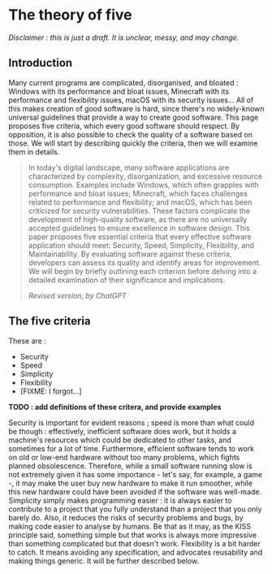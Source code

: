 # The theory of five
*Disclaimer : this is just a draft. It is unclear, messy, and may change.*


## Introduction
Many current programs are complicated, disorganised, and bloated : Windows with its performance and bloat issues, Minecraft with its performance and flexibility issues, macOS with its security issues... All of this makes creation of good software is hard, since there's no widely-known universal guidelines that provide a way to create good software. This page proposes five criteria, which every good software should respect. By opposition, it is also possible to check the quality of a software based on those. We will start by describing quickly the criteria, then we will examine them in details.
> In today's digital landscape, many software applications are characterized by complexity, disorganization, and excessive resource consumption. Examples include Windows, which often grapples with performance and bloat issues; Minecraft, which faces challenges related to performance and flexibility; and macOS, which has been criticized for security vulnerabilities. These factors complicate the development of high-quality software, as there are no universally accepted guidelines to ensure excellence in software design. This paper proposes five essential criteria that every effective software application should meet: Security, Speed, Simplicity, Flexibility, and Maintainability. By evaluating software against these criteria, developers can assess its quality and identify areas for improvement. We will begin by briefly outlining each criterion before delving into a detailed examination of their significance and implications.
>
>*Revised version, by ChatGPT*

## The five criteria
These are :
* Security
* Speed
* Simplicity
* Flexibility
* [FIXME: I forgot...]

**TODO : add definitions of these critera, and provide examples**

Security is important for evident reasons ; speed is more than what could be though : effectively, inefficient software does work, but it holds a machine's resources which could be dedicated to other tasks, and sometimes for a lot of time. Furthermore, efficient software tends to work on old or low-end hardware without too many problems, which fights planned obsolescence. Therefore, while a small software running slow is not extremely given it has some importance - let's say, for example, a game -, it may make the user buy new hardware to make it run smoother, while this new hardware could have been avoided if the software was well-made. Simplicity simply makes programming easier : it is always easier to contribute to a project that you fully understand than a project that you only barely do. Also, it reduces the risks of security problems and bugs, by making code easier to analyse by humans. Be that as it may, as the KISS principle said, something simple but that works is always more impressive than something complicated but that doesn't work. Flexibility is a bit harder to catch. It means avoiding any specification, and advocates reusability and making things generic. It will be further described below.